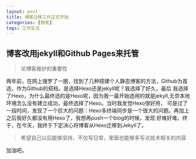 ```yaml
---
layout: post
title: 博客迁移工作正式开始
categories: [随笔]
tags: 工作生活
---
```


## 博客改用jekyll和Github Pages来托管

> 论博客维护的重要性

两年前，在网上搜罗了一圈，找到了几种搭建个人静态博客的方法，Github为首选，作为Github的搭档，是选择Hexo还是jekyll呢？我选择了好久，最后
我选择了Hexo，为什么最终选的是Hexo呢，因为我一最开始选用的就是jekyll,无奈本地环境怎么没有建立成功，最终选择了Hexo。当时我发觉Hexo很好用，
可是过了一段时间，发现了一个巨大的问题：Hexo多终端同步是一个很大的问题。再加上之后我好久都没有用Hexo了，我想再push一个blog的时候，发现
好难好难。终于，在今天，我终于下定决心将博客从Hexo迁移到Jekyll了。

> 希望自己以后能够坚持，不仅写日常，里面也能够多写点技术相关的内容

加油吧。